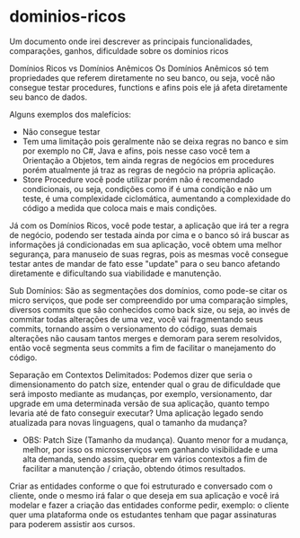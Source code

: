 # dominios-ricos
Um documento onde irei descrever as principais funcionalidades, comparações, ganhos, dificuldade sobre os dominios ricos

Domínios Ricos vs Domínios Anêmicos
Os Domínios Anêmicos só tem propriedades que referem diretamente no seu banco, ou seja, você não consegue testar procedures, functions e afins pois ele já afeta diretamente seu banco de dados.

Alguns exemplos dos malefícios:
- Não consegue testar
- Tem uma limitação pois geralmente não se deixa regras no banco e sim por exemplo no C#, Java e afins, pois nesse caso você tem a Orientação a Objetos, tem ainda regras de negócios em procedures porém atualmente já traz as regras de negócio na própria aplicação.
- Store Procedure você pode utilizar porém não é recomendado condicionais, ou seja, condições como if é uma condição e não um teste, é uma complexidade ciclomática, aumentando a complexidade do código a medida que coloca mais e mais condições.

Já com os Domínios Ricos, você pode testar, a aplicação que irá ter a regra de negócio, podendo ser testada ainda por cima e o banco só irá buscar as informações já condicionadas em sua aplicação,
você obtem uma melhor segurança, para manuseio de suas regras, pois as mesmas você consegue testar antes de mandar de fato esse "update" para o seu banco afetando diretamente e dificultando sua viabilidade e manutenção.


Sub Domínios:
São as segmentações dos domínios, como pode-se citar os micro serviços, que pode ser compreendido por uma comparação simples, diversos commits que são conhecidos como back size, ou seja,
ao invés de commitar todas alterações de uma vez, você vai fragmentando seus commits, tornando assim o versionamento do código, suas demais alterações não causam tantos merges e demoram para serem resolvidos,
então você segmenta seus commits a fim de facilitar o manejamento do código.

Separação em Contextos Delimitados:
Podemos dizer que seria o dimensionamento do patch size, entender qual o grau de dificuldade que será imposto mediante as mudanças, por exemplo, versionamento, dar upgrade em uma determinada versão de sua aplicação, quanto tempo levaria até de fato conseguir executar? Uma aplicação legado sendo atualizada para novas linguagens, qual o tamanho da mudança?
- OBS: Patch Size (Tamanho da mudança).
Quanto menor for a mudança, melhor, por isso os microsserviços vem ganhando visibilidade e uma alta demanda, sendo assim, quebrar em vários contextos a fim de facilitar a manutenção / criação, obtendo ótimos resultados.


Criar as entidades conforme o que foi estruturado e conversado com o cliente, onde o mesmo irá falar o que deseja em sua aplicação e você irá modelar e fazer a criação das entidades conforme pedir, exemplo:
o cliente quer uma plataforma onde os estudantes tenham que pagar assinaturas para poderem assistir aos cursos.

